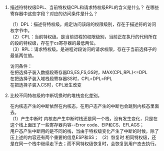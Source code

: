 1. 描述符特权级DPL、当前特权级CPL和请求特权级RPL的含义是什么？
   在哪些寄存器中这些字段？对应的访问条件是什么？
   
   （1）DPL：描述符特权级。规定访问该段的权限级别，存在于描述符的访问权字节中。  
   （2）CPL：当前特权级。是当前进程的权限级别，当前正在执行的代码所在的段的特权级，存在于cs寄存器的最低两位。  
   （3）RPL：请求特权级。是进程对段访问的请求权限，存在于当前选择子的最低两位值。  
   
   访问条件：  
      在把选择子装入数据段寄存器DS,ES,FS,GS时，MAX(CPL,RPL)<=DPL  
      在把选择子装入堆栈段寄存器SS时，CPL=DPL=RPL  
      在把选择子装入CS时，CPL发生改变  

2. 比较不同特权级的中断切换时的堆栈变化差别。 
     
   在内核态产生的中断依然在内核态，在用户态产生的中断也会跳到内核态里面去。  
   （1）产生中断时 
      内核态产生中断时栈还是同一个栈，没有发生变化，只是在这个栈上面压了一些寄存器内容--Error code、EIP和CS、EFLAGS；  
      用户态产生中断用的是不同的栈，当由于特权级变化产生了中断的时候，除了压上述的内容还有两个重要的信息ESP和SS； 
   （2）恢复时 
      相同特权级，还是在同一个栈中继续走下去；而不同特权级恢复时，会恢复到用户态去执行。

    
    
